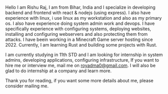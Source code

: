 Hello I am Rishu Raj, I am from Bihar, India and I specialize in developing backend and frontend with react & nodejs (using express). I also have experience with linux, i use linux as my workstation and also as my primary os. I also have experience doing system admin work and devops. I have specifically experience with configuring systems, deploying websites, installing and configuring webservers and also protecting them from attacks. I have beein working in a Minecraft Game server hosting since 2022. Currently, I am learning Rust and building some projects with Rust. 

I am currently studying in 11th STD and I am looking for internship in system admins, developing applications, configuring infrastructure, If you want to hire me or interview me, mail me on royadma0@gmail.com. I will also be glad to do internship at a company and learn more.

Thank you for reading, if you want some more details about me, please consider mailing me.
